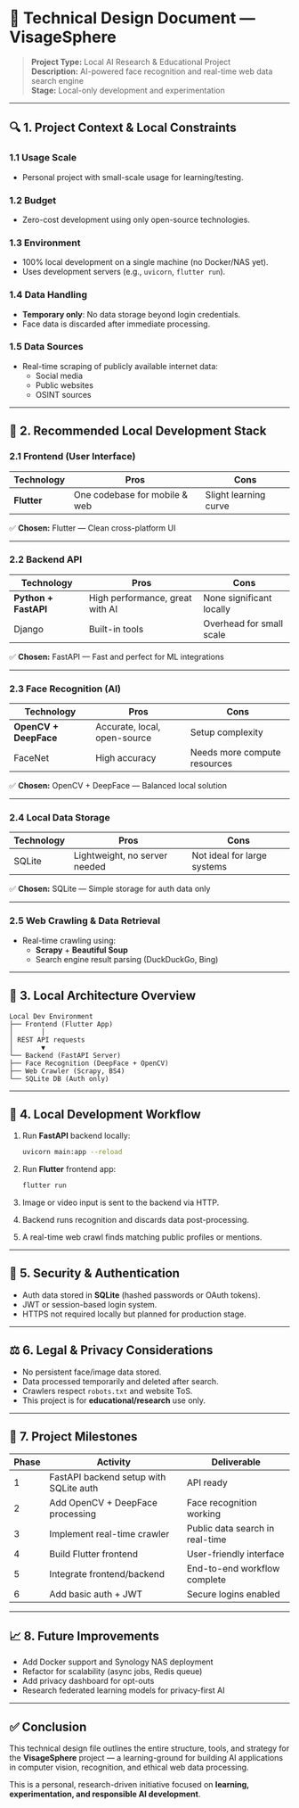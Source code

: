 # 📘 Technical Design Document — VisageSphere

> **Project Type:** Local AI Research & Educational Project  
> **Description:** AI-powered face recognition and real-time web data search engine  
> **Stage:** Local-only development and experimentation

---

## 🔍 1. Project Context & Local Constraints

### 1.1 Usage Scale
- Personal project with small-scale usage for learning/testing.

### 1.2 Budget
- Zero-cost development using only open-source technologies.

### 1.3 Environment
- 100% local development on a single machine (no Docker/NAS yet).
- Uses development servers (e.g., `uvicorn`, `flutter run`).

### 1.4 Data Handling
- **Temporary only**: No data storage beyond login credentials.
- Face data is discarded after immediate processing.

### 1.5 Data Sources
- Real-time scraping of publicly available internet data:
  - Social media
  - Public websites
  - OSINT sources

---

## 🧰 2. Recommended Local Development Stack

### 2.1 Frontend (User Interface)
| Technology  | Pros                                 | Cons                          |
|-------------|--------------------------------------|-------------------------------|
| **Flutter** | One codebase for mobile & web        | Slight learning curve         |

✅ **Chosen:** Flutter — Clean cross-platform UI

---

### 2.2 Backend API
| Technology           | Pros                                  | Cons                      |
|----------------------|---------------------------------------|---------------------------|
| **Python + FastAPI** | High performance, great with AI       | None significant locally  |
| Django               | Built-in tools                        | Overhead for small scale  |

✅ **Chosen:** FastAPI — Fast and perfect for ML integrations

---

### 2.3 Face Recognition (AI)
| Technology            | Pros                                  | Cons                           |
|-----------------------|----------------------------------------|--------------------------------|
| **OpenCV + DeepFace** | Accurate, local, open-source           | Setup complexity               |
| FaceNet               | High accuracy                          | Needs more compute resources   |

✅ **Chosen:** OpenCV + DeepFace — Balanced local solution

---

### 2.4 Local Data Storage
| Technology | Pros                         | Cons                         |
|------------|------------------------------|------------------------------|
| SQLite     | Lightweight, no server needed| Not ideal for large systems  |

✅ **Chosen:** SQLite — Simple storage for auth data only

---

### 2.5 Web Crawling & Data Retrieval
- Real-time crawling using:
  - **Scrapy** + **Beautiful Soup**
  - Search engine result parsing (DuckDuckGo, Bing)

---

## 🧱 3. Local Architecture Overview


```
Local Dev Environment
├── Frontend (Flutter App)
│       │
│ REST API requests
│       ▼
└── Backend (FastAPI Server)
├── Face Recognition (DeepFace + OpenCV)
├── Web Crawler (Scrapy, BS4)
└── SQLite DB (Auth only)
```

---

## 🧪 4. Local Development Workflow

1. Run **FastAPI** backend locally:
   ```bash
   uvicorn main:app --reload
    ```

2. Run **Flutter** frontend app:

   ```bash
   flutter run
   ```

3. Image or video input is sent to the backend via HTTP.

4. Backend runs recognition and discards data post-processing.

5. A real-time web crawl finds matching public profiles or mentions.

---

## 🔐 5. Security & Authentication

* Auth data stored in **SQLite** (hashed passwords or OAuth tokens).
* JWT or session-based login system.
* HTTPS not required locally but planned for production stage.

---

## ⚖️ 6. Legal & Privacy Considerations

* No persistent face/image data stored.
* Data processed temporarily and deleted after search.
* Crawlers respect `robots.txt` and website ToS.
* This project is for **educational/research** use only.

---

## 🚧 7. Project Milestones

| Phase | Activity                               | Deliverable                     |
| ----- | -------------------------------------- | ------------------------------- |
| 1     | FastAPI backend setup with SQLite auth | API ready                       |
| 2     | Add OpenCV + DeepFace processing       | Face recognition working        |
| 3     | Implement real-time crawler            | Public data search in real-time |
| 4     | Build Flutter frontend                 | User-friendly interface         |
| 5     | Integrate frontend/backend             | End-to-end workflow complete    |
| 6     | Add basic auth + JWT                   | Secure logins enabled           |

---

## 📈 8. Future Improvements

* Add Docker support and Synology NAS deployment
* Refactor for scalability (async jobs, Redis queue)
* Add privacy dashboard for opt-outs
* Research federated learning models for privacy-first AI

---

## ✅ Conclusion

This technical design file outlines the entire structure, tools, and strategy for the **VisageSphere** project — a learning-ground for building AI applications in computer vision, recognition, and ethical web data processing.

This is a personal, research-driven initiative focused on **learning, experimentation, and responsible AI development**.
